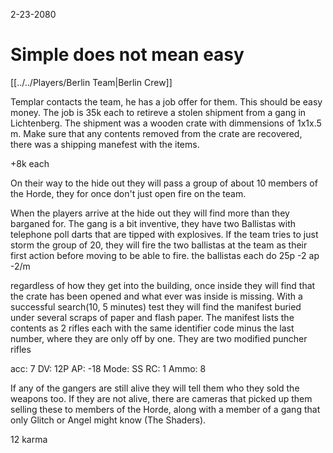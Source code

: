 2-23-2080

# Simple does not mean easy

[[../../Players/Berlin Team|Berlin Crew]]

Templar contacts the team, he has a job offer for them. This should be easy money. The job is 35k each to retireve a stolen shipment from a gang in Lichtenberg. The shipment was a wooden crate with dimmensions of 1x1x.5 m. Make sure that any contents removed from the crate are recovered, there was a shipping manefest with the items. 

+8k each

On their way to the hide out they will pass a group of about 10 members of the Horde, they for once don't just open fire on the team.

When the players arrive at the hide out they will find more than they barganed for. The gang is a bit inventive, they have two Ballistas with telephone poll darts that are tipped with explosives. If the team tries to just storm the group of 20, they will fire the two ballistas at the team as their first action before moving to be able to fire. the ballistas each do 25p -2 ap -2/m

regardless of how they get into the building, once inside they will find that the crate has been opened and what ever was inside is missing. With a successful search(10, 5 minutes) test they will find the manifest buried under several scraps of paper and flash paper. The manifest lists the contents as 2 rifles each with the same identifier code minus the last number, where they are only off by one. They are two modified puncher rifles

acc: 7
DV: 12P
AP: -18
Mode: SS
RC: 1
Ammo: 8

If any of the gangers are still alive they will tell them who they sold the weapons too. If they are not alive, there are cameras that picked up them selling these to members of the Horde, along with a member of a gang that only Glitch or Angel might know (The Shaders). 

12 karma